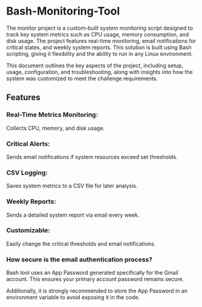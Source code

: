 # Bash-Monitoring-Tool 

The monitor project is a custom-built system monitoring script designed to track key system metrics such as CPU usage, memory consumption, and disk usage. The project features real-time monitoring, email notifications for critical states, and weekly system reports. This solution is built using Bash scripting, giving it flexibility and the ability to run in any Linux environment.

This document outlines the key aspects of the project, including setup, usage, configuration, and troubleshooting, along with insights into how the system was customized to meet the challenge requirements.

## Features
### Real-Time Metrics Monitoring: 
Collects CPU, memory, and disk usage.
### Critical Alerts:
Sends email notifications if system resources exceed set thresholds.
### CSV Logging:
Saves system metrics to a CSV file for later analysis.
### Weekly Reports:
Sends a detailed system report via email every week.
### Customizable:
Easily change the critical thresholds and email notifications.


### How secure is the email authentication process?
Bash tool uses an App Password generated specifically for the Gmail account. This ensures your primary account password remains secure.

Additionally, it is strongly recommended to store the App Password in an environment variable to avoid exposing it in the code.
